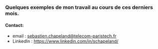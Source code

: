 ### Quelques exemples de mon travail au cours de ces derniers mois.
#### Contact:
- email : sebastien.chapeland@telecom-paristech.fr
- LinkedIn : https://www.linkedin.com/in/schapeland/
